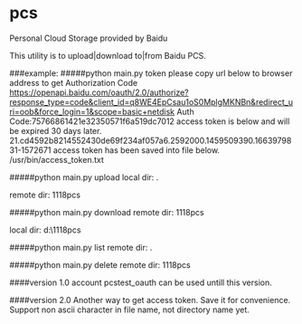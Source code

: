 # pcs
Personal Cloud Storage provided by Baidu

This utility is to upload|download to|from Baidu PCS.

###example:
####\#python main.py token
please copy url below to browser address to get Authorization Code
https://openapi.baidu.com/oauth/2.0/authorize?response_type=code&client_id=q8WE4EpCsau1oS0MplgMKNBn&redirect_uri=oob&force_login=1&scope=basic+netdisk
Auth Code:75766861421e32350571f6a519dc7012
access token is below and will be expired 30 days later.
21.cd4592b8214552430de69f234af057a6.2592000.1459509390.1663979831-1572671
access token has been saved into file below.
/usr/bin/access_token.txt

####\#python main.py upload
local dir: .

remote dir: 1118pcs

####\#python main.py download
remote dir: 1118pcs

local dir: d:\1118pcs

####\#python main.py list
remote dir: .

####\#python main.py delete
remote dir: 1118pcs

####version 1.0
account pcstest_oauth can be used untill this version.

####version 2.0
Another way to get access token. Save it for convenience.
Support non ascii character in file name, not directory name yet.

